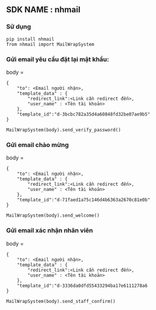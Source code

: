 ## SDK NAME : nhmail

### Sử dụng

```
pip install nhmail
from nhmail import MailWrapSystem
```

### Gửi email yêu cầu đặt lại mật khẩu:

body = 
```
{
    "to": <Email người nhận>,
    "template_data" : {
        "redirect_link":<Link cần redirect đến>,
        "user_name" : <Tên tài khoản>
    },
    "template_id":"d-3bcbc782a35d4a60848fd32be07ae9b5"
}
```
```
MailWrapSystem(body).send_verify_password()
```


### Gửi email chào mừng
body = 

```
{
    "to": <Email người nhận>,
    "template_data" : {
        "redirect_link":<Link cần redirect đến>,
        "user_name" : <Tên tài khoản>
    },
    "template_id":"d-71faed1a75c146d4b6363a2670c81e0b"
}
```
```
MailWrapSystem(body).send_welcome()
```

### Gửi email xác nhận nhân viên

body = 

```
{
    "to": <Email người nhận>,
    "template_data" : {
        "redirect_link":<Link cần redirect đến>,
        "user_name" : <Tên tài khoản>
    },
    "template_id":"d-3336da0dfd55433294ba17e6111278a6
}
```
```
MailWrapSystem(body).send_staff_confirm()
```